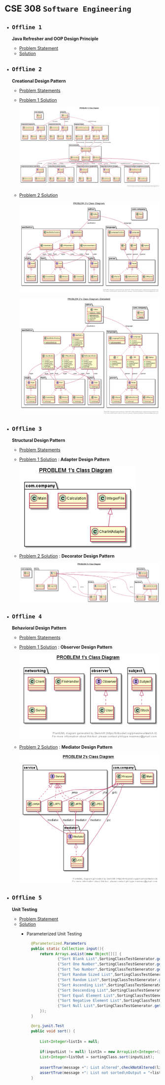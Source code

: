 # **CSE 308 `Software Engineering`**

 - ## **`Offline 1`**
  
    **Java Refresher and OOP Design Principle**
   - [Problem Statement](/Offline%201/CSE_308_OOP_Offline_1.pdf)
   - [Solution](/Offline%201/src)

 - ## **`Offline 2`**
  
    **Creational Design Pattern**
   - [Problem Statements](/Offline%202/Assignment%202%20on%20Creational%20Design%20Pattern.pdf)
   - [Problem 1 Solution](/Offline%202/Problem%201/src)

     ![](Offline%202/Problem%201/uml_class_diagram_simplified.png)

   - [Problem 2 Solution](/Offline%202/Problem%202/src)
      
      ![](Offline%202/Problem%202/uml_class_diagam_simplified.png)

      ![](Offline%202/Problem%202/uml_class_diagam_detailed.png)

 - ## **`Offline 3`**
  
    **Structural Design Pattern**
   - [Problem Statements](Offline%203/Problems%20on%20Structural%20Design%20Patterns.pdf)
   - [Problem 1 Solution](/Offline%203/Problem%201/src) : **Adapter Design Pattern**

     ![](Offline%203/Problem%201/Problem_1.png)

   - [Problem 2 Solution](/Offline%203/Problem%202/src) : **Decorator Design Pattern**
      
     ![](Offline%203/Problem%202/Problem_2.png)


- ## **`Offline 4`**
  
    **Behavioral Design Pattern**
   - [Problem Statements](Offline%204/Jan_2021_CSE_308_Behavioural_Design_Patterns.pdf)
   - [Problem 1 Solution](Offline%204/Problem%201/src) : **Observer Design Pattern**

     ![](Offline%204/Problem%201/Offline_4__Problem_1.png)

   - [Problem 2 Solution](/Offline%204/Problem%202/src) : **Mediator Design Pattern**
      
     ![](Offline%204/Problem%202/Offline_4__Problem_2.png)

- ## **`Offline 5`**

  **Unit Testing**
  - [Problem Statement](Offline%205/Problem%20on%20Testing.pdf)
  - [Solution](Offline%205/Unit-Testing/src)
      - Parameterized Unit Testing

        ```java
          @Parameterized.Parameters
          public static Collection input(){
              return Arrays.asList(new Object[][] {
                      {"Sort Blank List",SortingClassTestGenerator.getBlankList()},
                      {"Sort One Number",SortingClassTestGenerator.getOneNumber()},
                      {"Sort Two Number",SortingClassTestGenerator.getTwoNumber()},
                      {"Sort Random Sized List",SortingClassTestGenerator.getRandomSizeList()},
                      {"Sort Random List",SortingClassTestGenerator.getRandomList()},
                      {"Sort Ascending List",SortingClassTestGenerator.getSortedAscending()},
                      {"Sort Descending List",SortingClassTestGenerator.getSortedDescending()},
                      {"Sort Equal Element List",SortingClassTestGenerator.getEqualElemenetList()},
                      {"Sort Negative Element List",SortingClassTestGenerator.getNegativeElementList()},
                      {"Sort Null List",SortingClassTestGenerator.getNull()},
              });
          }
        ``` 

        ```java
          @org.junit.Test
          public void sort() {

              List<Integer>listIn = null;

              if(inputList != null) listIn = new ArrayList<Integer>(inputList);
              List<Integer>listOut = sortingClass.sort(inputList);

              assertTrue(message +": List altered",checkNotAltered(listIn,listOut));
              assertTrue(message +": List not sorted\nOutput = "+listOut,checkSortedAscending(listOut));
          }
        ```